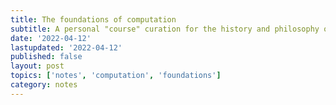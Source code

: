 ```yaml
---
title: The foundations of computation
subtitle: A personal "course" curation for the history and philosophy of computation
date: '2022-04-12'
lastupdated: '2022-04-12'
published: false
layout: post
topics: ['notes', 'computation', 'foundations']
category: notes
---
```

